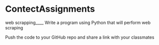 # ContectAssignments
web scrapping____
Write a program using Python that will perform web scraping 

Push the code to your GitHub repo and share a link with your classmates

